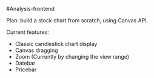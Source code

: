 #Analysis-frontend

Plan: build a stock chart from scratch, using Canvas API.

Current features: 
  -  Classic candlestick chart display
  -  Canvas dragging
  -  Zoom (Currently by changing the view range)
  -  Datebar
  -  Pricebar
